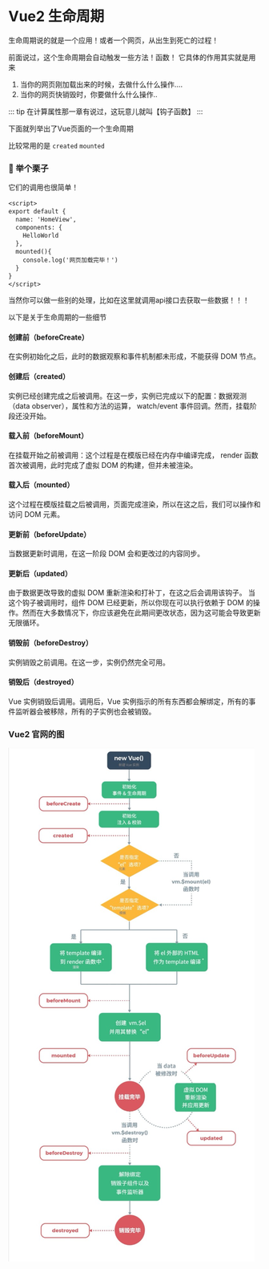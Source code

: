 # Vue2 生命周期

生命周期说的就是一个应用！或者一个网页，从出生到死亡的过程！  

前面说过，这个生命周期会自动触发一些方法！函数！ 它具体的作用其实就是用来
1. 当你的网页刚加载出来的时候，去做什么什么操作....
2. 当你的网页快销毁时，你要做什么什么操作..

::: tip 
在计算属性那一章有说过，这玩意儿就叫【钩子函数】
:::

下面就列举出了Vue页面的一个生命周期  

比较常用的是 `created` `mounted`

### 🌰 举个栗子
它们的调用也很简单！
```vue
<script>
export default {
  name: 'HomeView',
  components: {
    HelloWorld
  },
  mounted(){
    console.log('网页加载完毕！')
  }
}
</script>
```
当然你可以做一些别的处理，比如在这里就调用api接口去获取一些数据！！！

以下是关于生命周期的一些细节

#### 创建前（beforeCreate）
在实例初始化之后，此时的数据观察和事件机制都未形成，不能获得 DOM 节点。
#### 创建后（created）
实例已经创建完成之后被调用。在这一步，实例已完成以下的配置：数据观测（data observer），属性和方法的运算， watch/event 事件回调。然而，挂载阶段还没开始。
#### 载入前（beforeMount）
在挂载开始之前被调用：这个过程是在模版已经在内存中编译完成， render 函数首次被调用，此时完成了虚拟 DOM 的构建，但并未被渲染。
#### 载入后（mounted）
这个过程在模版挂载之后被调用，页面完成渲染，所以在这之后，我们可以操作和访问 DOM 元素。
#### 更新前（beforeUpdate）
当数据更新时调用，在这一阶段 DOM 会和更改过的内容同步。
#### 更新后（updated）
由于数据更改导致的虚拟 DOM 重新渲染和打补丁，在这之后会调用该钩子。
当这个钩子被调用时，组件 DOM 已经更新，所以你现在可以执行依赖于 DOM 的操作。然而在大多数情况下，你应该避免在此期间更改状态，因为这可能会导致更新无限循环。
#### 销毁前（beforeDestroy）
实例销毁之前调用。在这一步，实例仍然完全可用。
#### 销毁后（destroyed）
Vue 实例销毁后调用。调用后，Vue 实例指示的所有东西都会解绑定，所有的事件监听器会被移除，所有的子实例也会被销毁。


### Vue2 官网的图
![图 14](img/5e25f96b728db6a15917f8613ed08eccd269a7bca54ab028bc98d40e69c1d8e9.png)  
